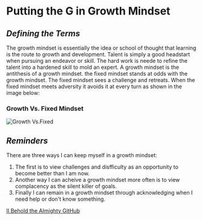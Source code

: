 # Putting the **G** in Growth Mindset #

## _Defining the Terms_ ##

The growth mindset is essentially the idea or school of thought that
learning is the route to growth and development. Talent is simply a good
headstart when pursuing an endeavor or skill. The hard work is neede to refine 
the talent into a hardened skill to mold an expert. A growth mindset 
is the antithesis of a growth mindset. the fixed mindset stands at odds with the 
growth mindset. The fixed mindset sees a challenge and retreats. When the fixed mindset meets adversity it avoids it at every turn as shown in the image 
below:

### Growth Vs. Fixed Mindset ###
![Growth Vs.Fixed](https://encrypted-tbn0.gstatic.com/images?q=tbn:ANd9GcQBhAV7CuqlBGwu1xo-2opQfdJsJOfMlw_6Cw&usqp=CAU)

## _Reminders_ ##

There are three ways I can keep myself in a growth mindset:
1. The first is to view challenges and disfficulty as an opportunity to 
become better than I am now.
2. Another way I can acheive a growth mindset more often is to view 
complacency as the silent killer of goals. 
3. Finally I can remain in a growth mindset through acknowledging 
when I need help or don't know something.


[II Behold the Almighty GitHub](https://marco-senpai.github.io/the-almighty.github.io)



